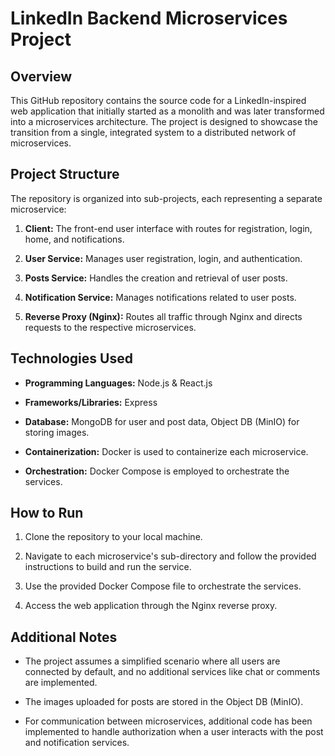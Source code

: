 # LinkedIn Backend Microservices Project

## Overview

This GitHub repository contains the source code for a LinkedIn-inspired web application that initially started as a monolith and was later transformed into a microservices architecture. The project is designed to showcase the transition from a single, integrated system to a distributed network of microservices.

## Project Structure

The repository is organized into sub-projects, each representing a separate microservice:

1. **Client:** The front-end user interface with routes for registration, login, home, and notifications.

2. **User Service:** Manages user registration, login, and authentication.

3. **Posts Service:** Handles the creation and retrieval of user posts.

4. **Notification Service:** Manages notifications related to user posts.

5. **Reverse Proxy (Nginx):** Routes all traffic through Nginx and directs requests to the respective microservices.

## Technologies Used

- **Programming Languages:** Node.js & React.js
  
- **Frameworks/Libraries:** Express

- **Database:** MongoDB for user and post data, Object DB (MinIO) for storing images.

- **Containerization:** Docker is used to containerize each microservice.

- **Orchestration:** Docker Compose is employed to orchestrate the services.

## How to Run

1. Clone the repository to your local machine.

2. Navigate to each microservice's sub-directory and follow the provided instructions to build and run the service.

3. Use the provided Docker Compose file to orchestrate the services.

4. Access the web application through the Nginx reverse proxy.

## Additional Notes

- The project assumes a simplified scenario where all users are connected by default, and no additional services like chat or comments are implemented.

- The images uploaded for posts are stored in the Object DB (MinIO).

- For communication between microservices, additional code has been implemented to handle authorization when a user interacts with the post and notification services.

